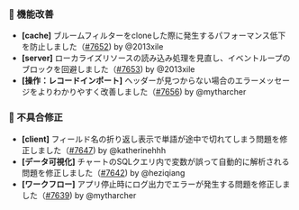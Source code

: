 ### 🚀 機能改善

* **[cache]** ブルームフィルターをcloneした際に発生するパフォーマンス低下を防止しました（[#7652](https://github.com/nocobase/nocobase/pull/7652)) by @2013xile
* **[server]** ローカライズリソースの読み込み処理を見直し、イベントループのブロックを回避しました（[#7653](https://github.com/nocobase/nocobase/pull/7653)) by @2013xile
* **[操作：レコードインポート]** ヘッダーが見つからない場合のエラーメッセージをよりわかりやすく改善しました（[#7656](https://github.com/nocobase/nocobase/pull/7656)) by @mytharcher

### 🐛 不具合修正

* **[client]** フィールド名の折り返し表示で単語が途中で切れてしまう問題を修正しました（[#7647](https://github.com/nocobase/nocobase/pull/7647)) by @katherinehhh
* **[データ可視化]** チャートのSQLクエリ内で変数が誤って自動的に解析される問題を修正しました（[#7642](https://github.com/nocobase/nocobase/pull/7642)) by @heziqiang
* **[ワークフロー]** アプリ停止時にログ出力でエラーが発生する問題を修正しました（[#7639](https://github.com/nocobase/nocobase/pull/7639)) by @mytharcher
